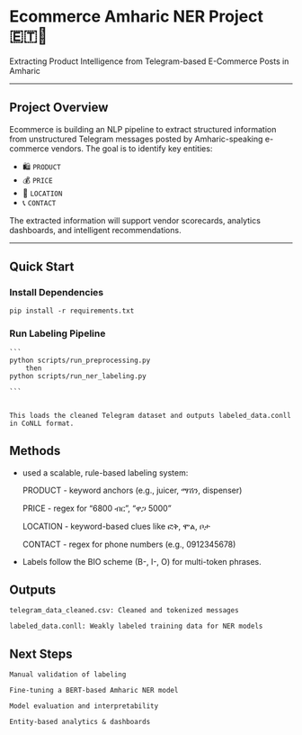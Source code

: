 # Ecommerce Amharic NER Project 🇪🇹🛒

Extracting Product Intelligence from Telegram-based E-Commerce Posts in Amharic

---

## Project Overview

Ecommerce is building an NLP pipeline to extract structured information from unstructured Telegram messages posted by Amharic-speaking e-commerce vendors. The goal is to identify key entities:

- 🛍️ `PRODUCT`  
- 💰 `PRICE`  
- 📍 `LOCATION`  
- 📞 `CONTACT`  

The extracted information will support vendor scorecards, analytics dashboards, and intelligent recommendations.

---

## Quick Start

### Install Dependencies

    pip install -r requirements.txt

### Run Labeling Pipeline
    ```
    python scripts/run_preprocessing.py
        then
    python scripts/run_ner_labeling.py

    ```


    This loads the cleaned Telegram dataset and outputs labeled_data.conll in CoNLL format.

## Methods

* used a scalable, rule-based labeling system:

    PRODUCT - keyword anchors (e.g., juicer, ማሽን, dispenser)

    PRICE - regex for “6800 ብር”, “ዋጋ 5000”

    LOCATION - keyword-based clues like ፎቅ, ሞል, ቦታ

    CONTACT - regex for phone numbers (e.g., 0912345678)

* Labels follow the BIO scheme (B-, I-, O) for multi-token phrases.

## Outputs

    telegram_data_cleaned.csv: Cleaned and tokenized messages

    labeled_data.conll: Weakly labeled training data for NER models

## Next Steps

    Manual validation of labeling

    Fine-tuning a BERT-based Amharic NER model

    Model evaluation and interpretability

    Entity-based analytics & dashboards